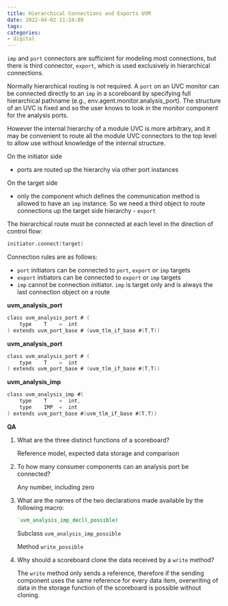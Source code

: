```yaml
---
title: Hierarchical Connections and Exports UVM
date: 2022-04-02 11:24:09
tags:
categories:
- digital
---
```


`imp` and `port` connectors are sufficient for modeling most connections, but there is third connector, `export`, which is used exclusively in hierarchical connections.

Normally hierarchical routing is not required. A `port` on an UVC monitor can be connected directly to an `imp` in a scoreboard by specifying full hierarchical pathname (e.g., env.agent.monitor.analysis_port). The structure of an UVC is fixed and so the user knows to look in the monitor component for the analysis ports.

However the internal hierarchy of a module UVC is more arbitrary, and it may be convenient to route all the module UVC connectors to the top level to allow use without knowledge of the internal structure.



On the initiator side

- ports are routed up the hierarchy via other port instances

On the target side

- only the component which defines the communication method is allowed to have an `imp` instance. So we need a third object to route connections up the target side hierarchy - `export`



The hierarchical route must be connected at each level in the direction of control flow:

```verilog
initiator.connect(target)
```



Connection rules are as follows:

- `port` initiators can be connected to `port`, `export` or `imp` targets
- `export` initiators can be connected to `export` or `imp` targets
- `imp` cannot be connection initiator. `imp` is target only and is always the last connection object on a route



**uvm_analysis_port**

```verilog
class uvm_analysis_port # (
   	type 	T	 = 	int
) extends uvm_port_base # (uvm_tlm_if_base #(T,T))
```
**uvm_analysis_port**

```verilog
class uvm_analysis_port # (
   	type 	T	 = 	int
) extends uvm_port_base # (uvm_tlm_if_base #(T,T))
```
**uvm_analysis_imp**

```verilog
class uvm_analysis_imp #(
   	type 	T	 = 	int,
   	type 	IMP	 = 	int
) extends uvm_port_base #(uvm_tlm_if_base #(T,T))
```



**QA**

1. What are the three distinct functions of a scoreboard?

   Reference model, expected data storage and comparison

2. To how many consumer components can an analysis port be connected?

   Any number, including zero

3. What are the names of the two declarations made available by the following macro:

   ```verilog
   `uvm_analysis_imp_decl(_possible)
   ```

   Subclass `uvm_analysis_imp_possible`

   Method `write_possible`

4. Why should a scoreboard clone the data received by a `write` method?

   The `write` method only sends a reference, therefore if the sending component uses the same reference for every data item, overwriting of data in the storage function of the scoreboard is possible without cloning.

